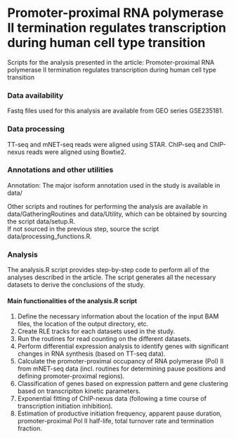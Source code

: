 # Promoter-proximal RNA polymerase II termination regulates transcription during human cell type transition
Scripts for the analysis presented in the article: Promoter-proximal RNA polymerase II termination regulates transcription during human cell type transition

### Data availability
Fastq files used for this analysis are available from GEO series GSE235181.

### Data processing

TT-seq and mNET-seq reads were aligned using STAR.
ChIP-seq and ChIP-nexus reads were aligned using Bowtie2.

### Annotations and other utilities

Annotation: The major isoform annotation used in the study is available in data/

Other scripts and routines for performing the analysis are available in data/GatheringRoutines and data/Utility, which can be obtained by sourcing the script data/setup.R.  
If not sourced in the previous step, source the script data/processing_functions.R.

### Analysis

The analysis.R script provides step-by-step code to perform all of the analyses described in the article. The script generates all the necessary datasets to derive the conclusions of the study.

#### Main functionalities of the analysis.R script

1. Define the necessary information about the location of the input BAM files, the location of the output directory, etc.
2. Create RLE tracks for each datasets used in the study.
3. Run the routines for read counting on the different datasets.
4. Perform differential expression analysis to identify genes with significant changes in RNA synthesis (based on TT-seq data).
5. Calculate the promoter-proximal occupancy of RNA polymerase (Pol) II from mNET-seq data (incl. routines for determining pause positions and defining promoter-proximal regions).
6. Classification of genes based on expression pattern and gene clustering based on transcripiton kinetic parameters.
7. Exponential fitting of ChIP-nexus data (following a time course of transcription initiation inhibition).
8. Estimation of productive initiation frequency, apparent pause duration, promoter-proximal Pol II half-life, total turnover rate and termination fraction.
  
